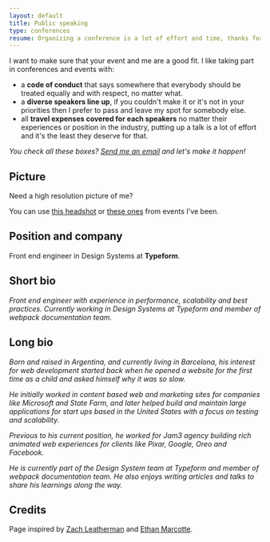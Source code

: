 ```yaml
---
layout: default
title: Public speaking
type: conferences
resume: Organizing a conference is a lot of effort and time, thanks for your hard work and for taking me in consideration.
---
```


I want to make sure that your event and me are a good fit. I like taking part in conferences and events with:

- a **code of conduct** that says somewhere that everybody should be treated equally and with respect, no matter what.
- a **diverse speakers line up**, if you couldn't make it or it's not in your priorities then I prefer to pass and leave my spot for somebody else.
- all **travel expenses covered for each speakers** no matter their experiences or position in the industry, putting up a talk is a lot of effort and it's the least they deserve for that. 

_You check all these boxes? [Send me an email](mailto:jmenichelli@gmail.com) and let's make it happen!_

## Picture

Need a high resolution picture of me?

You can use [this headshot][headshot] or [these ones][photos] from events I've been.

## Position and company

Front end engineer in Design Systems at&nbsp;**Typeform**.

## Short bio

_Front end engineer with experience in performance, scalability and best practices. Currently working in Design Systems at Typeform and member of webpack documentation team._

## Long bio

_Born and raised in Argentina, and currently living in Barcelona, his interest for web development started back when he opened a website for the first time as a child and asked himself why it was so slow._

_He initially worked in content based web and marketing sites for companies like Microsoft and State Farm, and later helped build and maintain large applications for start ups based in the United States with a focus on testing and scalability._

_Previous to his current position, he worked for Jam3 agency building rich animated web experiences for clients like Pixar, Google, Oreo and Facebook._

_He is currently part of the Design System team at Typeform and member of webpack documentation team. He also enjoys writing articles and talks to share his learnings along the&nbsp;way._

## Credits

Page inspired by [Zach Leatherman][zach] and&nbsp;[Ethan Marcotte][ethan].

[headshot]: https://drive.google.com/file/d/1h6a6c1zy2P8H3fzzj-0e-MfUPhSmmb7o/view?usp=sharing
[photos]: https://drive.google.com/drive/folders/1L4YIXpti6yPsO46DNDBENkJhTpmlBSjn?usp=sharing
[zach]: https://www.zachleat.com/web/speaking/inquiries/
[ethan]: https://ethanmarcotte.com/wrote/my-questions-for-event-organizers/